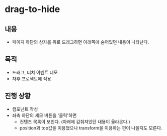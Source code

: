 # drag-to-hide

## 내용
- 페이지 하단의 상자를 위로 드래그하면 아래쪽에 숨어있던 내용이 나타난다.
## 목적
- 드래그, 터치 이벤트 데모
- 차후 프로젝트에 적용
## 진행 상황
- 컴포넌트 작성
- 좌측 하단의 세모 버튼을 '클릭'하면
  - 컨텐츠 목록이 보인다. (아래에 감춰져있던 내용이 올라온다.)
  - position과 top값을 이용했으나 transform을 이용하는 편이 나을지도 모른다.

